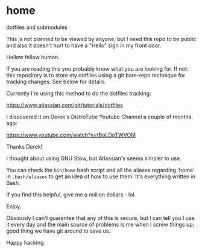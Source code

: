 # home
dotfiles and submodules

This is not planned to be viewed by anyone, but I need this repo to be public and also 
it doesn't hurt to have a "Hello" sign in my front door.

Hellow fellow human.

If you are reading this you probably know what you are looking for. If not: this 
repository is to store my dotfiles using a git bare-repo technique for tracking changes. 
See below for details. 

Currently I'm using this method to do the dotfiles tracking:

https://www.atlassian.com/git/tutorials/dotfiles

I discovered it on Derek's DistroTube Youtube Channel a couple of months ago:

https://www.youtube.com/watch?v=tBoLDpTWVOM

Thanks Derek!

I thought about using GNU Stow, but Atlassian's seems simpler to use.

You can check the ``bin/home`` bash script and all the aliases regarding 'home' in ``.bash/aliases`` to get 
an idea of how to use them. It's everything written in Bash.

If you find this helpful, give me a million dollars - lol.

Enjoy.

Obviously I can't guarantee that any of this is secure, but I can tell you I use it every day
and the main source of problems is me when I screw things up; good thing we have git around to save us.

Happy hacking.
